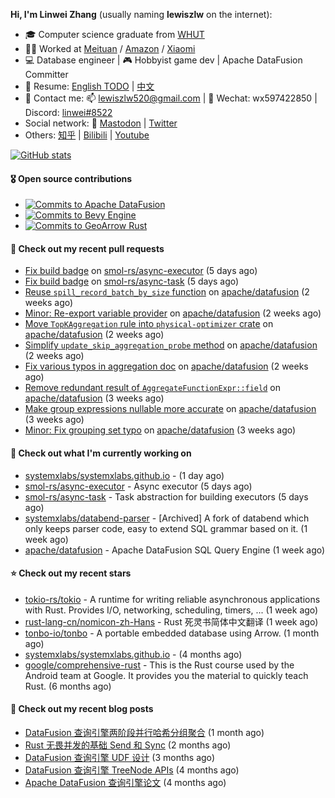**Hi, I'm Linwei Zhang** (usually naming **lewiszlw** on the internet):
- 🎓 Computer science graduate from [WHUT](https://en.wikipedia.org/wiki/Wuhan_University_of_Technology)
- 👨‍💻 Worked at [Meituan](https://about.meituan.com/home) / [Amazon](https://www.amazon.com/) / [Xiaomi](https://www.mi.com/)
- 💻 Database engineer | 🎮 Hobbyist game dev | Apache DataFusion Committer
- 📄 Resume: [English TODO](https://github.com/lewiszlw/lewiszlw/blob/main/Resume_EN.md) | [中文](https://github.com/lewiszlw/lewiszlw/blob/main/Resume_CN.md)
- 📱 Contact me: 📫 [lewiszlw520@gmail.com](mailto:lewiszlw520@gmail.com) | 💬 Wechat: wx597422850 | Discord: [linwei#8522](http://discordapp.com/users/891664307035713576)
- Social network: 🦣 [Mastodon](https://mastodon.world/@lewiszlw) | [Twitter](https://twitter.com/lewiszlw)
- Others: [知乎](https://www.zhihu.com/people/tian-qian-zhu-wu-ya) | [Bilibili](https://space.bilibili.com/43876861) | [Youtube](https://www.youtube.com/channel/UCnvri1tqAjxsp9nGQ63zUNw)

[![GitHub stats](https://github-readme-stats.vercel.app/api?username=lewiszlw&count_private=true&show_icons=true&theme=solarized-dark&include_all_commits=true)](https://github.com/anuraghazra/github-readme-stats)

#### 🎖️ Open source contributions
- [![Commits to Apache DataFusion](https://img.shields.io/github/commit-activity/t/apache/datafusion?authorFilter=lewiszlw&style=social&label=Apache%20DataFusion)](https://github.com/apache/datafusion/commits?author=lewiszlw)
- [![Commits to Bevy Engine](https://img.shields.io/github/commit-activity/t/bevyengine/bevy?authorFilter=lewiszlw&style=social&label=Bevy%20Engine)](https://github.com/bevyengine/bevy/commits?author=lewiszlw)
- [![Commits to GeoArrow Rust](https://img.shields.io/github/commit-activity/t/geoarrow/geoarrow-rs?authorFilter=lewiszlw&style=social&label=GeoArrow%20Rust)](https://github.com/geoarrow/geoarrow-rs/commits?author=lewiszlw)

#### 🔨 Check out my recent pull requests

- [Fix build badge](https://github.com/smol-rs/async-executor/pull/128) on [smol-rs/async-executor](https://github.com/smol-rs/async-executor) (5 days ago)
- [Fix build badge](https://github.com/smol-rs/async-task/pull/82) on [smol-rs/async-task](https://github.com/smol-rs/async-task) (5 days ago)
- [Reuse `spill_record_batch_by_size` function](https://github.com/apache/datafusion/pull/12389) on [apache/datafusion](https://github.com/apache/datafusion) (2 weeks ago)
- [Minor: Re-export variable provider](https://github.com/apache/datafusion/pull/12351) on [apache/datafusion](https://github.com/apache/datafusion) (2 weeks ago)
- [Move `TopKAggregation` rule into `physical-optimizer` crate](https://github.com/apache/datafusion/pull/12334) on [apache/datafusion](https://github.com/apache/datafusion) (2 weeks ago)
- [Simplify `update_skip_aggregation_probe` method](https://github.com/apache/datafusion/pull/12332) on [apache/datafusion](https://github.com/apache/datafusion) (2 weeks ago)
- [Fix various typos in aggregation doc](https://github.com/apache/datafusion/pull/12301) on [apache/datafusion](https://github.com/apache/datafusion) (2 weeks ago)
- [Remove redundant result of `AggregateFunctionExpr::field`](https://github.com/apache/datafusion/pull/12258) on [apache/datafusion](https://github.com/apache/datafusion) (3 weeks ago)
- [Make group expressions nullable more accurate](https://github.com/apache/datafusion/pull/12256) on [apache/datafusion](https://github.com/apache/datafusion) (3 weeks ago)
- [Minor: Fix grouping set typo](https://github.com/apache/datafusion/pull/12216) on [apache/datafusion](https://github.com/apache/datafusion) (3 weeks ago)

#### 👷 Check out what I'm currently working on

- [systemxlabs/systemxlabs.github.io](https://github.com/systemxlabs/systemxlabs.github.io) -  (1 day ago)
- [smol-rs/async-executor](https://github.com/smol-rs/async-executor) - Async executor (5 days ago)
- [smol-rs/async-task](https://github.com/smol-rs/async-task) - Task abstraction for building executors (5 days ago)
- [systemxlabs/databend-parser](https://github.com/systemxlabs/databend-parser) - [Archived] A fork of databend which only keeps parser code, easy to extend SQL grammar based on it. (1 week ago)
- [apache/datafusion](https://github.com/apache/datafusion) - Apache DataFusion SQL Query Engine (1 week ago)

#### ⭐ Check out my recent stars

- [tokio-rs/tokio](https://github.com/tokio-rs/tokio) - A runtime for writing reliable asynchronous applications with Rust. Provides I/O, networking, scheduling, timers, ... (1 week ago)
- [rust-lang-cn/nomicon-zh-Hans](https://github.com/rust-lang-cn/nomicon-zh-Hans) - Rust 死灵书简体中文翻译 (1 week ago)
- [tonbo-io/tonbo](https://github.com/tonbo-io/tonbo) - A portable embedded database using Arrow. (1 month ago)
- [systemxlabs/systemxlabs.github.io](https://github.com/systemxlabs/systemxlabs.github.io) -  (4 months ago)
- [google/comprehensive-rust](https://github.com/google/comprehensive-rust) - This is the Rust course used by the Android team at Google. It provides you the material to quickly teach Rust. (6 months ago)

#### 📜 Check out my recent blog posts

- [DataFusion 查询引擎两阶段并行哈希分组聚合](https://systemxlabs.github.io/blog/datafusion-grouped-aggregations/) (1 month ago)
- [Rust 无畏并发的基础 Send 和 Sync](https://systemxlabs.github.io/blog/rust-send-sync/) (2 months ago)
- [DataFusion 查询引擎 UDF 设计](https://systemxlabs.github.io/blog/datafusion-udf/) (3 months ago)
- [DataFusion 查询引擎 TreeNode APIs](https://systemxlabs.github.io/blog/datafusion-tree-node-apis/) (4 months ago)
- [Apache DataFusion 查询引擎论文](https://systemxlabs.github.io/blog/datafusion-paper/) (4 months ago)